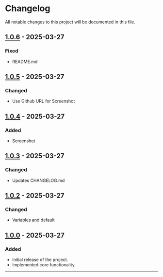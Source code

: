 # Changelog

All notable changes to this project will be documented in this file.

## [1.0.6] - 2025-03-27

### Fixed

- README.md

## [1.0.5] - 2025-03-27

### Changed

- Use Github URL for Screenshot

## [1.0.4] - 2025-03-27

### Added

- Screenshot

## [1.0.3] - 2025-03-27

### Changed

- Updates CHANGELOG.md

## [1.0.2] - 2025-03-27

### Changed

- Variables and default

## [1.0.0] - 2025-03-27

### Added

- Initial release of the project.
- Implemented core functionality.

---
[1.0.6]: https://github.com/diego-betto/wpdockerize/compare/1.0.5...1.0.6
[1.0.5]: https://github.com/diego-betto/wpdockerize/compare/1.0.4...1.0.5
[1.0.4]: https://github.com/diego-betto/wpdockerize/compare/1.0.3...1.0.4
[1.0.3]: https://github.com/diego-betto/wpdockerize/compare/1.0.2...1.0.3
[1.0.2]: https://github.com/diego-betto/wpdockerize/compare/1.0.0...1.0.2
[1.0.0]: https://github.com/diego-betto/wpdockerize/tree/1.0.0

